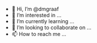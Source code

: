 - 👋 Hi, I’m @dmgraaf
- 👀 I’m interested in ...
- 🌱 I’m currently learning ...
- 💞️ I’m looking to collaborate on ...
- 📫 How to reach me ...

<!---
dmgraaf/dmgraaf is a ✨ special ✨ repository because its `README.md` (this file) appears on your GitHub profile.
You can click the Preview link to take a look at your changes.
--->
